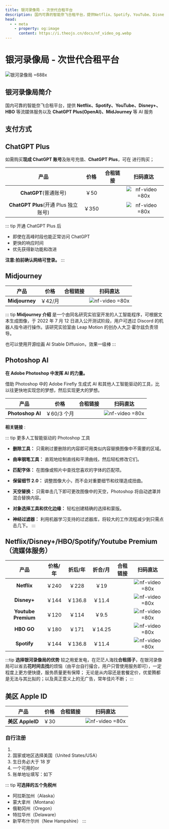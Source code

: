 ```yaml
---
title: 银河录像局 - 次世代合租平台
description: 国内可靠的智能奈飞合租平台，提供Netflix、Spotify、YouTube、Disney+、HBO等流媒体账号合租服务，同时支持ChatGPT Plus（OpenAI）、MidJourney等AI服务，满足多样需求，安全稳定。
head:
  - - meta
    - property: og:image
      content: https://i.theojs.cn/docs/nf_video_og.webp
---
```


# 银河录像局 - 次世代合租平台

![银河录像局 =688x](https://i.theojs.cn/docs/nf_video_og.webp '国内可靠的智能奈飞合租平台')

## 银河录像局简介

国内可靠的智能奈飞合租平台，提供 **Netflix、Spotify、YouTube、Disney+、HBO** 等流媒体服务以及 **ChatGPT Plus(OpenAI)、MidJourney** 等 AI 服务

## 支付方式

<pill :icon="{ icon: 'bi:alipay', color: '#1677ff' }" name="支付宝" /><pill icon="logos:paypal" name="PayPal" />

## ChatGPT Plus <Badge text="优惠码: Theo" />

如需购买**现成 ChatGPT 账号**及账号充值、**ChatGPT Plus**，可在 <Pill image="https://nf.video/favicon.ico" name="银河录像局" link="https://itheo.top/yh" rel="sponsored noreferrer" /> 进行购买；

|                 产品                 | 价格  |                                                   合租链接                                                    |                         扫码直达                         |
| :----------------------------------: | :---: | :-----------------------------------------------------------------------------------------------------------: | :------------------------------------------------------: |
|        **ChatGPT**(普通账号)         | ￥50  | <Pill icon="mdi:arrow-right-circle" name="立即购买" link="https://itheo.top/yh" rel="sponsored noreferrer" /> | ![nf-video =80x](https://i.theojs.cn/docs/nf-video.webp) |
| **ChatGPT Plus**(开通 Plus 独立账号) | ￥350 | <Pill icon="mdi:arrow-right-circle" name="立即购买" link="https://itheo.top/yh" rel="sponsored noreferrer" /> | ![nf-video =80x](https://i.theojs.cn/docs/nf-video.webp) |

::: tip 开通 ChatGPT Plus 后

- 即使在高峰时段也能正常访问 ChatGPT
- 更快的响应时间
- 优先获得新功能和改进

**注意:拍前确认网络可登录。**
:::

## Midjourney <Badge text="优惠码: Theo" />

|      产品      |  价格   |                                                   合租链接                                                    |                         扫码直达                         |
| :------------: | :-----: | :-----------------------------------------------------------------------------------------------------------: | :------------------------------------------------------: |
| **Midjourney** | ￥42/月 | <Pill icon="mdi:arrow-right-circle" name="立即购买" link="https://itheo.top/yh" rel="sponsored noreferrer" /> | ![nf-video =80x](https://i.theojs.cn/docs/nf-video.webp) |

::: tip **Midjourney 介绍**
是一个由同名研究实验室开发的人工智能程序，可根据文本生成图像，于 2022 年 7 月 12 日进入公开测试阶段，用户可透过 Discord 的机器人指令进行操作。该研究实验室由 Leap Motion 的创办人大卫·霍尔兹负责领导。

也可以使用开源绘画 AI Stable Diffusion，效果一级棒
:::

## Photoshop AI <Badge text="优惠码: Theo" />

**在 Adob​​e Photoshop 中发挥 AI 的力量。**

借助 Photoshop 中的 Adob​​e Firefly 生成式 AI 和其他人工智能驱动的工具，比以往更快地实现您的梦想，然后实现更大的梦想。

|       产品       |    价格     |                                                   合租链接                                                    |                         扫码直达                         |
| :--------------: | :---------: | :-----------------------------------------------------------------------------------------------------------: | :------------------------------------------------------: |
| **Photoshop AI** | ￥60/3 个月 | <Pill icon="mdi:arrow-right-circle" name="立即购买" link="https://itheo.top/yh" rel="sponsored noreferrer" /> | ![nf-video =80x](https://i.theojs.cn/docs/nf-video.webp) |

**相关链接** :<Pill name="官方介绍" link="https://www.adobe.com/products/photoshop/ai.html" icon="logos:adobe-photoshop" /><Pill name="免费试用" link="https://www.adobe.com/products/photoshop/ai.html#mini-plans-web-cta-photoshop-card" icon="logos:adobe-photoshop" />

::: tip 更多人工智能驱动的 Photoshop 工具

- **删除工具：** 只需刷过要删除的内容即可用类似内容替换图像中不需要的区域。
- **曲率钢笔工具：** 直观地绘制直线和平滑曲线，然后轻松修改它们。
- **匹配字体：** 在图像或照片中查找您喜欢的字体的匹配项。

- **保留细节 2.0：** 调整图像大小，而不会对重要细节和纹理造成扭曲。

- **天空替换：** 只需单击几下即可更改图像中的天空，Photoshop 将自动遮罩并混合替换内容。

- **对象选择工具和优化边缘：** 轻松创建精确的选择和蒙版。

- **神经过滤器：** 利用机器学习支持的过滤器库，将较大的工作流程减少到只需点击几下。
  :::

## Netflix/Disney+/HBO/Spotify/Youtube Premium（流媒体服务） <Badge text="优惠码: Theo" />

|        产品         | 价格/年 | 折后/年 | 折合/月 |                                                   合租链接                                                    |                         扫码直达                         |
| :-----------------: | :-----: | :-----: | :-----: | :-----------------------------------------------------------------------------------------------------------: | :------------------------------------------------------: |
|     **Netflix**     |  ￥240  |  ￥228  |  ￥19   | <Pill icon="mdi:arrow-right-circle" name="立即购买" link="https://itheo.top/yh" rel="sponsored noreferrer" /> | ![nf-video =80x](https://i.theojs.cn/docs/nf-video.webp) |
|     **Disney+**     |  ￥144  | ￥136.8 | ￥11.4  | <Pill icon="mdi:arrow-right-circle" name="立即购买" link="https://itheo.top/yh" rel="sponsored noreferrer" /> | ![nf-video =80x](https://i.theojs.cn/docs/nf-video.webp) |
| **Youtube Premium** |  ￥120  |  ￥114  |  ￥9.5  | <Pill icon="mdi:arrow-right-circle" name="立即购买" link="https://itheo.top/yh" rel="sponsored noreferrer" /> | ![nf-video =80x](https://i.theojs.cn/docs/nf-video.webp) |
|     **HBO GO**      |  ￥180  |  ￥171  | ￥14.25 | <Pill icon="mdi:arrow-right-circle" name="立即购买" link="https://itheo.top/yh" rel="sponsored noreferrer" /> | ![nf-video =80x](https://i.theojs.cn/docs/nf-video.webp) |
|     **Spotify**     |  ￥144  | ￥136.8 | ￥11.4  | <Pill icon="mdi:arrow-right-circle" name="立即购买" link="https://itheo.top/yh" rel="sponsored noreferrer" /> | ![nf-video =80x](https://i.theojs.cn/docs/nf-video.webp) |

:::tip **选择银河录像局的优势**
较之用爱发电，在茫茫人海找**合租搭子**，在银河录像局可以省去**花时间去找**的烦恼（由平台自行撮合，用户只管使用服务即可），一定程度上更方便快捷，服务质量更有保障；
无论是从内容还是套餐定价，优爱腾都是无法与其比拟的；以及真正意义上的无广告，常年佳片不断；
:::

## 美区 Apple ID <Badge text="优惠码: Theo" />

|       产品       | 价格 |                                                   合租链接                                                    |                         扫码直达                         |
| :--------------: | :--: | :-----------------------------------------------------------------------------------------------------------: | :------------------------------------------------------: |
| **美区 AppleID** | ￥30 | <Pill icon="mdi:arrow-right-circle" name="立即购买" link="https://itheo.top/yh" rel="sponsored noreferrer" /> | ![nf-video =80x](https://i.theojs.cn/docs/nf-video.webp) |

### 自行注册

1. <Pill icon="simple-icons:apple" name="Apple ID" link="https://appleid.apple.com/account" />
2. 国家或地区选择美国（United States/USA）
3. 生日务必大于 18 岁
4. 一个可用的<Pill :icon="{ icon: 'arcticons:netease-mail', color: '#f41d1d' }" name="163 邮箱" link="https://mail.163.com/" />or<Pill name="Outlook 邮箱" link="https://outlook.live.com/" icon="vscode-icons:file-type-outlook" />
5. 账单地址填写：如下

::: tip **可选择的五个免税州**

- 阿拉斯加州（Alaska）
- 蒙大拿州（Montana）
- 俄勒冈州（Oregon）
- 特拉华州（Delaware）
- 新罕布什尔州（New Hampshire）
  :::
